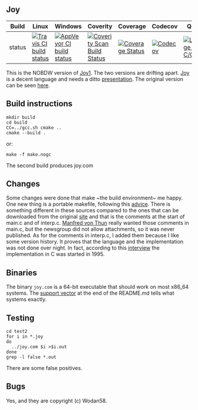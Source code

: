 Joy
---

Build|Linux|Windows|Coverity|Coverage|Codecov|Quality|Alerts
---|---|---|---|---|---|---|---
status|[![Travis CI build status](https://app.travis-ci.com/Wodan58/Joy.svg?branch=master)](https://app.travis-ci.com/Wodan58/Joy)|[![AppVeyor CI build status](https://ci.appveyor.com/api/projects/status/github/Wodan58/Joy?branch=master&svg=true)](https://ci.appveyor.com/project/Wodan58/Joy)|[![Coverity Scan Build Status](https://img.shields.io/coverity/scan/14641.svg)](https://scan.coverity.com/projects/wodan58-joy)|[![Coverage Status](https://coveralls.io/repos/github/Wodan58/Joy/badge.svg?branch=master)](https://coveralls.io/github/Wodan58/Joy?branch=master)|[![Codecov](https://codecov.io/gh/Wodan58/Joy/branch/master/graph/badge.svg)](https://codecov.io/gh/Wodan58/Joy)|[![Language grade: C/C++](https://img.shields.io/lgtm/grade/cpp/g/Wodan58/Joy.svg?logo=lgtm&logoWidth=18)](https://lgtm.com/projects/g/Wodan58/Joy/context:cpp)|[![Alerts](https://img.shields.io/lgtm/alerts/g/Wodan58/Joy.svg?logo=lgtm&logoWidth=18)](https://lgtm.com/projects/g/Wodan58/Joy/alerts)

This is the NOBDW version of [Joy1](https://github.com/Wodan58/joy1).
The two versions are drifting apart.
[Joy](http://www.complang.tuwien.ac.at/anton/euroforth/ef01/thun01.pdf) is a
decent language and needs a ditto
[presentation](http://www.complang.tuwien.ac.at/anton/euroforth/ef01/thomas01a.pdf). The original version can be seen [here](https://github.com/Wodan58/joy0).

Build instructions
------------------

    mkdir build
    cd build
    CC=../gcc.sh cmake ..
    cmake --build .

or:

    make -f make.nogc

The second build produces joy.com

Changes
-------

Some changes were done that make ~the build environment~ me happy. One new
thing is a portable makefile, following this [advice](http://nullprogram.com/blog/2017/08/20).
There is something different in these sources compared to the ones that can be
downloaded from the original [site](http://www.latrobe.edu.au/humanities/research/research-projects/past-projects/joy-programming-language) and that is the
comments at the start of main.c and of interp.c.
[Manfred von Thun](http://fogus.me/important/von-thun/) really wanted those
comments in main.c, but the newsgroup did not allow attachments, so it was
never published.
As for the comments in interp.c, I added them because I like some version
history. It proves that the language and the implementation was not done over
night.
In fact, according to this [interview](http://archive.vector.org.uk/art10000350) the implementation in C was started in 1995.

Binaries
--------

The binary `joy.com` is a 64-bit executable that should work on most x86_64
systems. The [support vector](http://github.com/jart/cosmopolitan)
at the end of the README.md tells what systems exactly.

Testing
-------

    cd test2
    for i in *.joy
    do
      ../joy.com $i >$i.out
    done
    grep -l false *.out

There are some false positives.

Bugs
----

Yes, and they are copyright (c) Wodan58.
